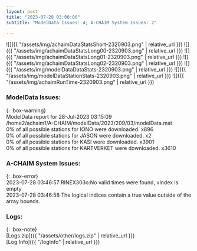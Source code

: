```yaml
---
layout: post
title: "2023-07-28 03:00:00"
subtitle: "ModelData Issues: 4; A-CHAIM System Issues: 2"

---
```


![]({{ "/assets/img/achaimDataStatsShort-2320903.png" | relative_url }})
![]({{ "/assets/img/achaimDataStatsLong00-2320903.png" | relative_url }})
![]({{ "/assets/img/achaimDataStatsLong01-2320903.png" | relative_url }})
![]({{ "/assets/img/achaimDataStatsLong02-2320903.png" | relative_url }})
![]({{ "/assets/img/modelDataDataStats-2320903.png" | relative_url }})
![]({{ "/assets/img/modelDataStationStats-2320903.png" | relative_url }})
![]({{ "/assets/img/achaimRunTime-2320903.png" | relative_url }})


### ModelData Issues:  
  
{: .box-warning}  
 ModelData report for 28-Jul-2023 03:15:09   
 /home2/achaim1/A-CHAIM/modelData/2023/209/03/modelData.mat   
 0% of all possible stations for IONO were downloaded. x896   
 0% of all possible stations for JASON were downloaded. x2   
 0% of all possible stations for KASI were downloaded. x3901   
 0% of all possible stations for KARTVERKET were downloaded. x3610   
  
### A-CHAIM System Issues:  
  
{: .box-error}  
2023-07-28 03:46:57 RINEX303o:No valid times were found, vIndex is empty  
2023-07-28 03:46:58 The logical indices contain a true value outside of the array bounds.  

### Logs:  
  
{: .box-note}  
[Logs.zip]({{ "/assets/other/logs.zip" | relative_url }})  
[Log Info]({{ "/logInfo" | relative_url }})  

